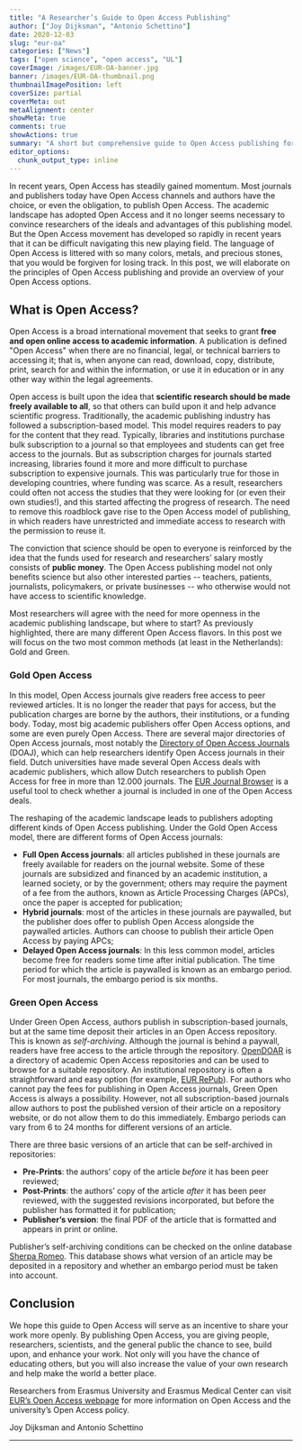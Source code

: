 ```yaml
---
title: "A Researcher’s Guide to Open Access Publishing"
author: ["Joy Dijksman", "Antonio Schettino"]
date: 2020-12-03
slug: "eur-oa"
categories: ["News"]
tags: ["open science", "open access", "UL"]
coverImage: /images/EUR-OA-banner.jpg
banner: /images/EUR-OA-thumbnail.png
thumbnailImagePosition: left
coverSize: partial
coverMeta: out
metaAlignment: center
showMeta: true
comments: true
showActions: true
summary: "A short but comprehensive guide to Open Access publishing for EUR and ErasmusMC researchers."
editor_options: 
  chunk_output_type: inline
---
```


In recent years, Open Access has steadily gained momentum. Most journals and publishers today have Open Access channels and authors have the choice, or even the obligation, to publish Open Access. The academic landscape has adopted Open Access and it no longer seems necessary to convince researchers of the ideals and advantages of this publishing model. But the Open Access movement has developed so rapidly in recent years that it can be difficult navigating this new playing field. The language of Open Access is littered with so many colors, metals, and precious stones, that you would be forgiven for losing track. In this post, we will elaborate on the principles of Open Access publishing and provide an overview of your Open Access options. 

## What is Open Access?

Open Access is a broad international movement that seeks to grant **free and open online access to academic information**. A publication is defined "Open Access" when there are no financial, legal, or technical barriers to accessing it; that is, when anyone can read, download, copy, distribute, print, search for and within the information, or use it in education or in any other way within the legal agreements.

Open access is built upon the idea that **scientific research should be made freely available to all**, so that others can build upon it and help advance scientific progress. Traditionally, the academic publishing industry has followed a subscription-based model. This model requires readers to pay for the content that they read. Typically, libraries and institutions purchase bulk subscription to a journal so that employees and students can get free access to the journals. But as subscription charges for journals started increasing, libraries found it more and more difficult to purchase subscription to expensive journals. This was particularly true for those in developing countries, where funding was scarce. As a result, researchers could often not access the studies that they were looking for (or even their own studies!), and this started affecting the progress of research. The need to remove this roadblock gave rise to the Open Access model of publishing, in which readers have unrestricted and immediate access to research with the permission to reuse it.

The conviction that science should be open to everyone is reinforced by the idea that the funds used for research and researchers’ salary mostly consists of **public money**. The Open Access publishing model not only benefits science but also other interested parties -- teachers, patients, journalists, policymakers, or private businesses -- who otherwise would not have access to scientific knowledge.

Most researchers will agree with the need for more openness in the academic publishing landscape, but where to start? As previously highlighted, there are many different Open Access flavors. In this post we will focus on the two most common methods (at least in the Netherlands): Gold and Green.

### Gold Open Access

In this model, Open Access journals give readers free access to peer reviewed articles. It is no longer the reader that pays for access, but the publication charges are borne by the authors, their institutions, or a funding body. Today, most big academic publishers offer Open Access options, and some are even purely Open Access. There are several major directories of Open Access journals, most notably the [Directory of Open Access Journals](https://doaj.org/) (DOAJ), which can help researchers identify Open Access journals in their field. Dutch universities have made several Open Access deals with academic publishers, which allow Dutch researchers to publish Open Access for free in more than 12.000 journals. The [EUR Journal Browser](https://library.wur.nl/WebQuery/eurbrowser?q=*) is a useful tool to check whether a journal is included in one of the Open Access deals.

The reshaping of the academic landscape leads to publishers adopting different kinds of Open Access publishing. Under the Gold Open Access model, there are different forms of Open Access journals:

- **Full Open Access journals**: all articles published in these journals are freely available for readers on the journal website. Some of these journals are subsidized and financed by an academic institution, a learned society, or by the government; others may require the payment of a fee from the authors, known as Article Processing Charges (APCs), once the paper is accepted for publication;
- **Hybrid journals**: most of the articles in these journals are paywalled, but the publisher does offer to publish Open Access alongside the paywalled articles. Authors can choose to publish their article Open Access by paying APCs;
- **Delayed Open Access journals**: In this less common model, articles become free for readers some time after initial publication. The time period for which the article is paywalled is known as an embargo period. For most journals, the embargo period is six months.
 
### Green Open Access

Under Green Open Access, authors publish in subscription-based journals, but at the same time deposit their articles in an Open Access repository. This is known as *self-archiving*. Although the journal is behind a paywall, readers have free access to the article through the repository. [OpenDOAR](https://v2.sherpa.ac.uk/opendoar/) is a directory of academic Open Access repositories and can be used to browse for a suitable repository. An institutional repository is often a straightforward and easy option (for example, [EUR RePub](https://repub.eur.nl/)). For authors who cannot pay the fees for publishing in Open Access journals, Green Open Access is always a possibility. However, not all subscription-based journals allow authors to post the published version of their article on a repository website, or do not allow them to do this immediately. Embargo periods can vary from 6 to 24 months for different versions of an article.

There are three basic versions of an article that can be self-archived in repositories:

- **Pre-Prints**: the authors’ copy of the article *before* it has been peer reviewed;
- **Post-Prints**: the authors’ copy of the article *after* it has been peer reviewed, with the suggested revisions incorporated, but before the publisher has formatted it for publication;
- **Publisher’s version**: the final PDF of the article that is formatted and appears in print or online.

Publisher’s self-archiving conditions can be checked on the online database [Sherpa Romeo](https://v2.sherpa.ac.uk/romeo/search.html). This database shows what version of an article may be deposited in a repository and whether an embargo period must be taken into account.

## Conclusion

We hope this guide to Open Access will serve as an incentive to share your work more openly. By publishing Open Access, you are giving people, researchers, scientists, and the general public the chance to see, build upon, and enhance your work. Not only will you have the chance of educating others, but you will also increase the value of your own research and help make the world a better place.

Researchers from Erasmus University and Erasmus Medical Center can visit [EUR’s Open Access webpage](https://www.eur.nl/en/library/research-support/open-access) for more information on Open Access and the university’s Open Access policy.

Joy Dijksman and Antonio Schettino

***


